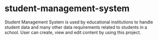 # student-management-system
Student Management System is used by educational institutions to handle student data and many other data requirements related to students in a school. User can create, view and edit content by using this project.
